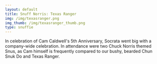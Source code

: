 ```yaml
---
layout: default
title: Snuff Norris: Texas Ranger
img: /img/texasranger.png
img_thumb: /img/texasranger_thumb.png
type: snuffie
---
```


In celebration of Cam Caldwell's 5th Anniversary, Socrata went big with a company-wide celebration. In attendance were two Chuck Norris themed Snus, as Cam himself is frequently compared to our bushy, bearded Chun Snuk Do and Texas Ranger.
